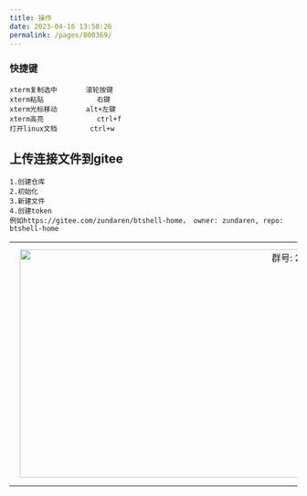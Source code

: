 ```yaml
---
title: 操作
date: 2023-04-16 13:58:26
permalink: /pages/800369/
---
```


### 快捷键

```
xterm复制选中 	 	滚轮按键
xterm粘贴 		    右键
xterm光标移动 	    alt+左键
xterm高亮 	        ctrl+f
打开linux文档        ctrl+w
```



## 上传连接文件到gitee

```
1.创建仓库
2.初始化
3.新建文件
4.创建token
例如https://gitee.com/zundaren/btshell-home， owner: zundaren, repo: btshell-home
```

<table>
  <tbody>
    <tr>
      <td align="center" valign="middle">
        <img :src="$withBase('/img/comm/giteetoken.png')" alt="群号: 206809719" class="no-zoom" style="width:1000px;height:400px;margin: 10px;">
      </td>
    </tr>
  </tbody>
</table>
